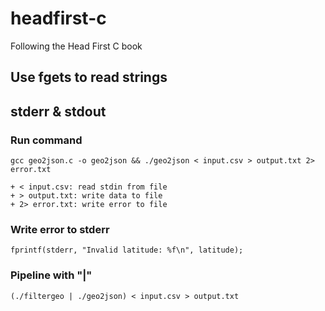 # headfirst-c
Following the Head First C book

## Use fgets to read strings


## stderr & stdout

### Run command 
```
gcc geo2json.c -o geo2json && ./geo2json < input.csv > output.txt 2> error.txt 

+ < input.csv: read stdin from file
+ > output.txt: write data to file
+ 2> error.txt: write error to file
```

### Write error to stderr
```
fprintf(stderr, "Invalid latitude: %f\n", latitude);
```

### Pipeline with "|"
```
(./filtergeo | ./geo2json) < input.csv > output.txt 
```